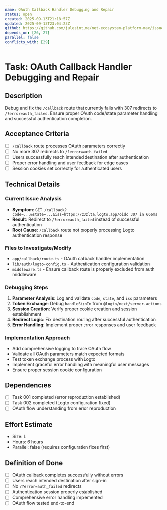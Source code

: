 ```yaml
---
name: OAuth Callback Handler Debugging and Repair
status: open
created: 2025-09-13T21:18:57Z
updated: 2025-09-13T23:04:23Z
github: https://github.com/julesintime/net-ecosystem-platform-max/issues/28
depends_on: [26, 27]
parallel: false
conflicts_with: [29]
---
```


# Task: OAuth Callback Handler Debugging and Repair

## Description
Debug and fix the `/callback` route that currently fails with 307 redirects to `/?error=auth_failed`. Ensure proper OAuth code/state parameter handling and successful authentication completion.

## Acceptance Criteria
- [ ] `/callback` route processes OAuth parameters correctly
- [ ] No more 307 redirects to `/?error=auth_failed`
- [ ] Users successfully reach intended destination after authentication
- [ ] Proper error handling and user feedback for edge cases
- [ ] Session cookies set correctly for authenticated users

## Technical Details

### Current Issue Analysis
- **Symptom**: `GET /callback?code=...&state=...&iss=https://z3zlta.logto.app/oidc 307 in 666ms`
- **Result**: Redirect to `/?error=auth_failed` instead of successful authentication
- **Root Cause**: `/callback` route not properly processing Logto authentication response

### Files to Investigate/Modify
- `app/callback/route.ts` - OAuth callback handler implementation
- `lib/auth/logto-config.ts` - Authentication configuration validation
- `middleware.ts` - Ensure callback route is properly excluded from auth middleware

### Debugging Steps
1. **Parameter Analysis**: Log and validate `code`, `state`, and `iss` parameters
2. **Token Exchange**: Debug `handleSignIn` from `@logto/next/server-actions`
3. **Session Creation**: Verify proper cookie creation and session establishment
4. **Redirect Logic**: Fix destination routing after successful authentication
5. **Error Handling**: Implement proper error responses and user feedback

### Implementation Approach
- Add comprehensive logging to trace OAuth flow
- Validate all OAuth parameters match expected formats
- Test token exchange process with Logto
- Implement graceful error handling with meaningful user messages
- Ensure proper session cookie configuration

## Dependencies
- [ ] Task 001 completed (error reproduction established)
- [ ] Task 002 completed (Logto configuration fixed)
- [ ] OAuth flow understanding from error reproduction

## Effort Estimate
- Size: L
- Hours: 6 hours  
- Parallel: false (requires configuration fixes first)

## Definition of Done
- [ ] OAuth callback completes successfully without errors
- [ ] Users reach intended destination after sign-in
- [ ] No `/?error=auth_failed` redirects
- [ ] Authentication session properly established
- [ ] Comprehensive error handling implemented
- [ ] OAuth flow tested end-to-end
